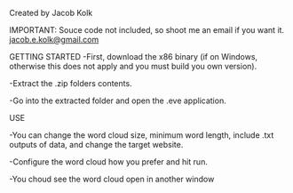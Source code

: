 Created by Jacob Kolk

IMPORTANT: Souce code not included, so shoot me an email if you want it. jacob.e.kolk@gmail.com

GETTING STARTED
-First, download the x86 binary (if on Windows, otherwise this does not apply and you must build you own version).

-Extract the .zip folders contents.

-Go into the extracted folder and open the .eve application.

USE

-You can change the word cloud size, minimum word length, include .txt outputs of data, and change the target website.

-Configure the word cloud how you prefer and hit run.

-You choud see the word cloud open in another window
 
